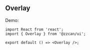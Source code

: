 ## Overlay

Demo:

```tsx
import React from 'react';
import { Overlay } from '@zzcan/ui';

export default () => <Overlay />;
```
